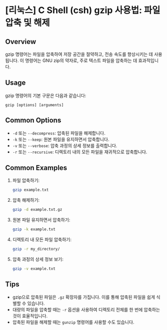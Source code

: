 # [리눅스] C Shell (csh) gzip 사용법: 파일 압축 및 해제

## Overview
gzip 명령어는 파일을 압축하여 저장 공간을 절약하고, 전송 속도를 향상시키는 데 사용됩니다. 이 명령어는 GNU zip의 약자로, 주로 텍스트 파일을 압축하는 데 효과적입니다.

## Usage
gzip 명령어의 기본 구문은 다음과 같습니다:

```
gzip [options] [arguments]
```

## Common Options
- `-d` 또는 `--decompress`: 압축된 파일을 해제합니다.
- `-k` 또는 `--keep`: 원본 파일을 유지하면서 압축합니다.
- `-v` 또는 `--verbose`: 압축 과정의 상세 정보를 출력합니다.
- `-r` 또는 `--recursive`: 디렉토리 내의 모든 파일을 재귀적으로 압축합니다.

## Common Examples
1. 파일 압축하기:
   ```bash
   gzip example.txt
   ```

2. 압축 해제하기:
   ```bash
   gzip -d example.txt.gz
   ```

3. 원본 파일 유지하면서 압축하기:
   ```bash
   gzip -k example.txt
   ```

4. 디렉토리 내 모든 파일 압축하기:
   ```bash
   gzip -r my_directory/
   ```

5. 압축 과정의 상세 정보 보기:
   ```bash
   gzip -v example.txt
   ```

## Tips
- gzip으로 압축된 파일은 `.gz` 확장자를 가집니다. 이를 통해 압축된 파일을 쉽게 식별할 수 있습니다.
- 대량의 파일을 압축할 때는 `-r` 옵션을 사용하여 디렉토리 전체를 한 번에 압축하는 것이 효율적입니다.
- 압축된 파일을 해제할 때는 `gunzip` 명령어를 사용할 수도 있습니다.